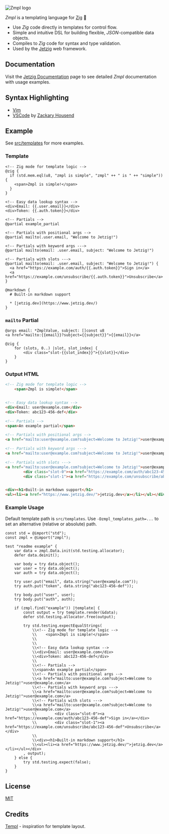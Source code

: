 ![Zmpl logo](public/zmpl.png)

_Zmpl_ is a templating language for [Zig](https://ziglang.org/) :lizard:

* Use _Zig_ code directly in templates for control flow.
* Simple and intuitive DSL for building flexible, _JSON_-compatible data objects.
* Compiles to _Zig_ code for syntax and type validation.
* Used by the [Jetzig](https://github.com/jetzig-framework/jetzig) web framework.

## Documentation

Visit the [Jetzig Documentation](https://jetzig.dev/documentation.html) page to see detailed _Zmpl_ documentation with usage examples.

## Syntax Highlighting

* [Vim](https://github.com/jetzig-framework/zmpl.vim)
* [VSCode](https://github.com/z1fire/zmpl-syntax-highlighting-vscode) by [Zackary Housend](https://github.com/z1fire)

## Example

See [src/templates](src/templates) for more examples.

### Template

```zig
<!-- Zig mode for template logic -->
@zig {
  if (std.mem.eql(u8, "zmpl is simple", "zmpl" ++ " is " ++ "simple")) {
    <span>Zmpl is simple!</span>
  }
}

<!-- Easy data lookup syntax -->
<div>Email: {{.user.email}}</div>
<div>Token: {{.auth.token}}</div>

<!-- Partials -->
@partial example_partial

<!-- Partials with positional args -->
@partial mailto(.user.email, "Welcome to Jetzig!")

<!-- Partials with keyword args --->
@partial mailto(email: .user.email, subject: "Welcome to Jetzig!")

<!-- Partials with slots --->
@partial mailto(email: .user.email, subject: "Welcome to Jetzig!") {
  <a href="https://example.com/auth/{{.auth.token}}">Sign in</a>
  <a href="https://example.com/unsubscribe/{{.auth.token}}">Unsubscribe</a>
}

@markdown {
  # Built-in markdown support

  * [jetzig.dev](https://www.jetzig.dev/)
}
```

### `mailto` Partial

```zig
@args email: *ZmplValue, subject: []const u8
<a href="mailto:{{email}}?subject={{subject}}">{{email}}</a>

@zig {
    for (slots, 0..) |slot, slot_index| {
        <div class="slot-{{slot_index}}">{{slot}}</div>
    }
}
```

### Output HTML

```html
<!-- Zig mode for template logic -->
    <span>Zmpl is simple!</span>


<!-- Easy data lookup syntax -->
<div>Email: user@example.com</div>
<div>Token: abc123-456-def</div>

<!-- Partials -->
<span>An example partial</span>

<!-- Partials with positional args -->
<a href="mailto:user@example.com?subject=Welcome to Jetzig!">user@example.com</a>

<!-- Partials with keyword args --->
<a href="mailto:user@example.com?subject=Welcome to Jetzig!">user@example.com</a>

<!-- Partials with slots --->
<a href="mailto:user@example.com?subject=Welcome to Jetzig!">user@example.com</a>
        <div class="slot-0"><a href="https://example.com/auth/abc123-456-def">Sign in</a></div>
        <div class="slot-1"><a href="https://example.com/unsubscribe/abc123-456-def">Unsubscribe</a></div>


<div><h1>Built-in markdown support</h1>
<ul><li><a href="https://www.jetzig.dev/">jetzig.dev</a></li></ul></div>
```

### Example Usage

Default template path is `src/templates`. Use `-Dzmpl_templates_path=...` to set an alternative (relative or absolute) path.

```zig
const std = @import("std");
const zmpl = @import("zmpl");

test "readme example" {
    var data = zmpl.Data.init(std.testing.allocator);
    defer data.deinit();

    var body = try data.object();
    var user = try data.object();
    var auth = try data.object();

    try user.put("email", data.string("user@example.com"));
    try auth.put("token", data.string("abc123-456-def"));

    try body.put("user", user);
    try body.put("auth", auth);

    if (zmpl.find("example")) |template| {
        const output = try template.render(&data);
        defer std.testing.allocator.free(output);

        try std.testing.expectEqualStrings(
            \\<!-- Zig mode for template logic -->
            \\    <span>Zmpl is simple!</span>
            \\
            \\
            \\<!-- Easy data lookup syntax -->
            \\<div>Email: user@example.com</div>
            \\<div>Token: abc123-456-def</div>
            \\
            \\<!-- Partials -->
            \\<span>An example partial</span>
            \\<!-- Partials with positional args -->
            \\<a href="mailto:user@example.com?subject=Welcome to Jetzig!">user@example.com</a>
            \\<!-- Partials with keyword args --->
            \\<a href="mailto:user@example.com?subject=Welcome to Jetzig!">user@example.com</a>
            \\<!-- Partials with slots --->
            \\<a href="mailto:user@example.com?subject=Welcome to Jetzig!">user@example.com</a>
            \\        <div class="slot-0"><a href="https://example.com/auth/abc123-456-def">Sign in</a></div>
            \\        <div class="slot-1"><a href="https://example.com/unsubscribe/abc123-456-def">Unsubscribe</a></div>
            \\
            \\<div><h1>Built-in markdown support</h1>
            \\<ul><li><a href="https://www.jetzig.dev/">jetzig.dev</a></li></ul></div>
        , output);
    } else {
        try std.testing.expect(false);
    }
}
```

## License

[MIT](LICENSE)

## Credits

[Templ](https://github.com/a-h/templ) - inspiration for template layout.

